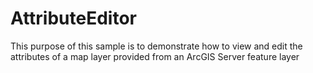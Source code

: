 # AttributeEditor
This purpose of this sample is to demonstrate how to view and edit the attributes of a map layer provided from an ArcGIS Server feature layer
